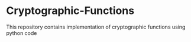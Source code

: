 # Cryptographic-Functions
This repository contains implementation of cryptographic functions using python code

